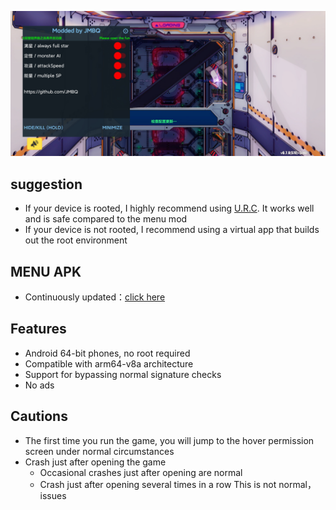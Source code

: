 ![image](img/01.jpg)

## suggestion
* If your device is rooted, I highly recommend using [U.R.C](https://github.com/JMBQ/URC). It works well and is safe compared to the menu mod
* If your device is not rooted, I recommend using a virtual app that builds out the root environment


## MENU APK
* Continuously updated：[click here](MENU_MOD_APK.md)


## Features
* Android 64-bit phones, no root required
* Compatible with arm64-v8a architecture
* Support for bypassing normal signature checks
* No ads

## Cautions
* The first time you run the game, you will jump to the hover permission screen under normal circumstances
* Crash just after opening the game
  * Occasional crashes just after opening are normal
  * Crash just after opening several times in a row This is not normal， issues
